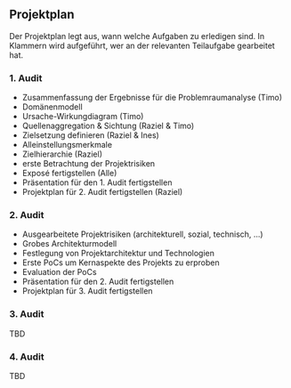 ## Projektplan

Der Projektplan legt aus, wann welche Aufgaben zu erledigen sind. In Klammern wird aufgeführt, wer an der relevanten Teilaufgabe gearbeitet hat.

### 1. Audit

- Zusammenfassung der Ergebnisse für die Problemraumanalyse (Timo)
- Domänenmodell
- Ursache-Wirkungdiagram (Timo)
- Quellenaggregation & Sichtung (Raziel & Timo)
- Zielsetzung definieren (Raziel & Ines)
- Alleinstellungsmerkmale
- Zielhierarchie (Raziel)
- erste Betrachtung der Projektrisiken
- Exposé fertigstellen (Alle)
- Präsentation für den 1. Audit fertigstellen
- Projektplan für 2. Audit fertigstellen (Raziel)

### 2. Audit

- Ausgearbeitete Projektrisiken (architekturell, sozial, technisch, ...)
- Grobes Architekturmodell
- Festlegung von Projektarchitektur und Technologien
- Erste PoCs um Kernaspekte des Projekts zu erproben
- Evaluation der PoCs
- Präsentation für den 2. Audit fertigstellen
- Projektplan für 3. Audit fertigstellen

### 3. Audit

TBD

### 4. Audit

TBD